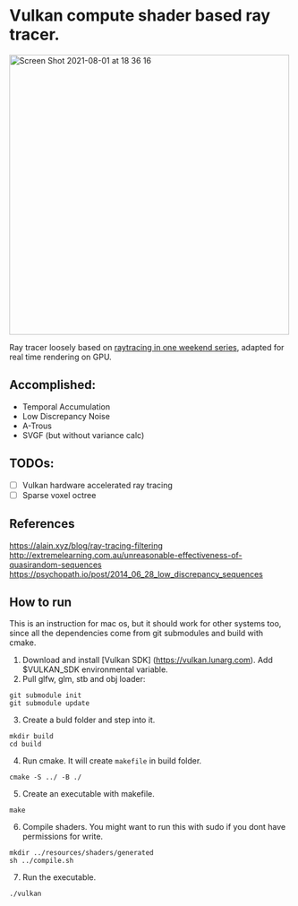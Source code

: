 # Vulkan compute shader based ray tracer.

<img width="500" alt="Screen Shot 2021-08-01 at 18 36 16" src="https://user-images.githubusercontent.com/44236259/127766493-e2402bde-48ca-462a-8110-d849151e9d18.png">

Ray tracer loosely based on [raytracing in one weekend series](https://raytracing.github.io), adapted for real time rendering on GPU.

## Accomplished:

- Temporal Accumulation
- Low Discrepancy Noise
- A-Trous
- SVGF (but without variance calc)

## TODOs:

- [ ] Vulkan hardware accelerated ray tracing
- [ ] Sparse voxel octree

## References

https://alain.xyz/blog/ray-tracing-filtering
http://extremelearning.com.au/unreasonable-effectiveness-of-quasirandom-sequences
https://psychopath.io/post/2014_06_28_low_discrepancy_sequences

## How to run

This is an instruction for mac os, but it should work for other systems too, since all the dependencies come from git submodules and build with cmake.

1. Download and install [Vulkan SDK] (https://vulkan.lunarg.com). Add $VULKAN_SDK environmental variable.
2. Pull glfw, glm, stb and obj loader:

```
git submodule init
git submodule update
```

3. Create a buld folder and step into it.

```
mkdir build
cd build
```

4. Run cmake. It will create `makefile` in build folder.

```
cmake -S ../ -B ./
```

5. Create an executable with makefile.

```
make
```

6. Compile shaders. You might want to run this with sudo if you dont have permissions for write.

```
mkdir ../resources/shaders/generated
sh ../compile.sh
```

7. Run the executable.

```
./vulkan
```
